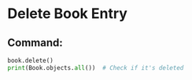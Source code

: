 # Delete Book Entry

## Command:
```python
book.delete()
print(Book.objects.all())  # Check if it's deleted
 
